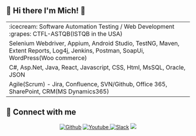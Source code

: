 ## 👋 Hi there I'm Mich! 👩


<table>
  <tr>
    <td>:icecream: Software Automation Testing / Web Development          :grapes:  CTFL-ASTQB(ISTQB in the USA) </td>
  </tr>
  <tr><td> Selenium Webdriver, Appium, Android Studio, TestNG, Maven, Extent Reports, Log4j, Jenkins, Postman, SoapUi, WordPress(Woo commerce)</td></tr>
  <tr><td> C#, Asp.Net, Java, React, Javascript, CSS, Html, MsSQL, Oracle, JSON</td></tr>
  <tr><td> Agile(Scrum) - Jira, Confluence, SVN/Github, Office 365, SharePoint, CRM(MS Dynamics365)</td></tr>
</table>

## 🙋‍ Connect with me  

<!-- Badges template - https://github.com/badges/shields -->
<p align="center">
  <a href="Github"><img alt="Github" title="Github" src="https://img.shields.io/badge/GitHub-100000?style=for-the-badge&logo=github&logoColor=white"/></a>
  <a href="https://youtu.be/7kqusk-DLko"><img alt="Youtube" title="Youtube" src="https://img.shields.io/badge/YouTube-FF0000?style=for-the-badge&logo=youtube&logoColor=white"/>
  <a href=""><img alt="Slack" title="Slack" src="https://img.shields.io/badge/Slack-4A154B?style=for-the-badge&logo=slack&logoColor=white"/></a>
  <a href="" alt="Linkedin">
    <img src="https://img.shields.io/badge/LinkedIn-0077B5?style=for-the-badge&logo=linkedin&logoColor=white"/></a>
  </a>
</p>
